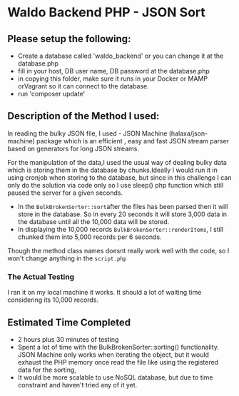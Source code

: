 # Waldo Backend PHP - JSON Sort

## Please setup the following:
- Create a database called 'waldo_backend' or you can change it at the database.php
- fill in your host, DB user name, DB password at the database.php
- in copying this folder, make sure it runs in your Docker or MAMP orVagrant so it can connect to the database.
- run 'composer update'

## Description of the Method I used:
In reading the bulky JSON file, I used - JSON Machine (halaxa/json-machine) package which is an efficient , easy and fast JSON stream parser based on generators for long JSON streams.


For the manipulation of the data,I  used the usual way of dealing bulky data which is storing them in the database by chunks.Ideally I would run it in using cronjob when storing to the database, but since in this challenge I can only do the solution via code only so I use sleep() php function which still paused the server for a given seconds.

- In the `BulkBrokenSorter::sort`after the files has been parsed then it will store in the database.  So in every  20 seconds it will store 3,000 data in the database until  all the 10,000 data will be stored.
- In displaying the 10,000 records `BulkBrokenSorter::renderItems`, I still chunked them into 5,000 records per 6 seconds. 


Though the method class names doesnt really work well with the code, so I won't change anything in the `script.php`

### The Actual Testing
I ran it on my local machine it works. It should a lot of waiting time considering its 10,000 records.



## Estimated Time Completed
- 2 hours plus 30 minutes of testing
- Spent a lot of time with the BulkBrokenSorter::sorting() functionality. JSON Machine only works when iterating the object, but it would exhaust the PHP memory once read the file like using the registered data for the sorting,
- It would be more scalable to use NoSQL database, but due to time constraint and haven't tried any of it yet.
